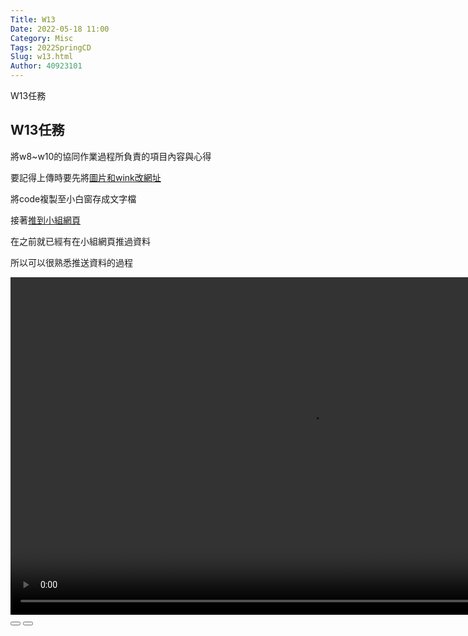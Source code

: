 ```yaml
---
Title: W13
Date: 2022-05-18 11:00
Category: Misc
Tags: 2022SpringCD
Slug: w13.html
Author: 40923101
---
```


W13任務


<!-- PELICAN_END_SUMMARY -->

W13任務
----

將w8~w10的協同作業過程所負責的項目內容與心得

要記得上傳時要先將[圖片和wink改網址]

將code複製至小白窗存成文字檔

接著[推到小組網頁]

在之前就已經有在小組網頁推過資料

所以可以很熟悉推送資料的過程

<link rel="stylesheet" type="text/css" href="./../cmsimde/static/winkPlayer.css"></p>
<script type="text/javascript" src="./../cmsimde/static/winkPlayer.js"></script>
<script>
var winkVideoData = {
dataVersion: 1,
frameRate: 20,
buttonFrameLength: 10,
buttonFrameOffset: 5,
frameStops: {
},
};
</script>
<div class="winkVideoContainerClass"><video width="960" height="540" class="winkVideoClass" data-dirname="/static" data-varname="winkVideoData">
<source src="https://a40923101.github.io/cd2022/downloads/wink31.mp4" type="video/mp4" /></video>
<div class="winkVideoOverlayClass"></div>
<div class="winkVideoControlBarClass"><button class="winkVideoControlBarPlayButtonClass"></button> <button class="winkVideoControlBarPauseButtonClass"></button>
<div class="winkVideoControlBarProgressLeftClass"></div>
<div class="winkVideoControlBarProgressEmptyMiddleClass"></div>
<div class="winkVideoControlBarProgressRightClass"></div>
<div class="winkVideoControlBarProgressFilledMiddleClass"></div>
<div class="winkVideoControlBarProgressThumbClass"></div>
</div>
<div class="winkVideoPlayOverlayClass"></div>
</div>



[圖片和wink改網址]:https://a40923101.github.io/cd2022/images/21.png
[推到小組網頁]:https://a40923101.github.io/cd2022/images/19.png









